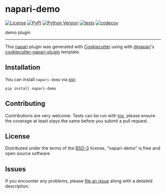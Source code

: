 # napari-demo

[![License](https://img.shields.io/pypi/l/napari-demo.svg?color=green)](https://github.com/napari/napari-demo/raw/master/LICENSE)
[![PyPI](https://img.shields.io/pypi/v/napari-demo.svg?color=green)](https://pypi.org/project/napari-demo)
[![Python Version](https://img.shields.io/pypi/pyversions/napari-demo.svg?color=green)](https://python.org)
[![tests](https://github.com/ziyangczi/napari-demo/workflows/tests/badge.svg)](https://github.com/ziyangczi/napari-demo/actions)
[![codecov](https://codecov.io/gh/ziyangczi/napari-demo/branch/master/graph/badge.svg)](https://codecov.io/gh/ziyangczi/napari-demo)

demo plugin

----------------------------------

This [napari] plugin was generated with [Cookiecutter] using with [@napari]'s [cookiecutter-napari-plugin] template.

<!--
Don't miss the full getting started guide to set up your new package:
https://github.com/napari/cookiecutter-napari-plugin#getting-started

and review the napari docs for plugin developers:
https://napari.org/docs/plugins/index.html
-->

## Installation

You can install `napari-demo` via [pip]:

    pip install napari-demo

## Contributing

Contributions are very welcome. Tests can be run with [tox], please ensure
the coverage at least stays the same before you submit a pull request.

## License

Distributed under the terms of the [BSD-3] license,
"napari-demo" is free and open source software

## Issues

If you encounter any problems, please [file an issue] along with a detailed description.

[napari]: https://github.com/napari/napari
[Cookiecutter]: https://github.com/audreyr/cookiecutter
[@napari]: https://github.com/napari
[MIT]: http://opensource.org/licenses/MIT
[BSD-3]: http://opensource.org/licenses/BSD-3-Clause
[GNU GPL v3.0]: http://www.gnu.org/licenses/gpl-3.0.txt
[GNU LGPL v3.0]: http://www.gnu.org/licenses/lgpl-3.0.txt
[Apache Software License 2.0]: http://www.apache.org/licenses/LICENSE-2.0
[Mozilla Public License 2.0]: https://www.mozilla.org/media/MPL/2.0/index.txt
[cookiecutter-napari-plugin]: https://github.com/napari/cookiecutter-napari-plugin
[file an issue]: https://github.com/ziyangczi/napari-demo/issues
[napari]: https://github.com/napari/napari
[tox]: https://tox.readthedocs.io/en/latest/
[pip]: https://pypi.org/project/pip/
[PyPI]: https://pypi.org/
